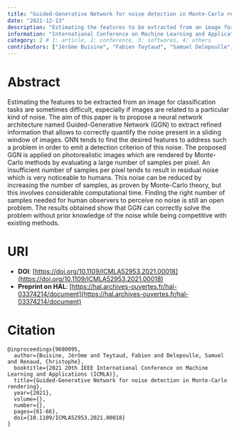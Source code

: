 ```yaml
---
title: "Guided-Generative Network for noise detection in Monte-Carlo rendering"
date: "2021-12-13"
description: "Estimating the features to be extracted from an image for classification tasks are sometimes difficult, especially if images are related to a particular kind of noise. The aim of this paper is to propose a neural network architecture named Guided-Generative Network (GGN) to extract refined information that allows to correctly quantify the noise present in a sliding window of images. GNN tends to find the desired features to address such a problem in order to emit a detection criterion of this noise. The proposed GGN is applied on photorealistic images which are rendered by Monte-Carlo methods by evaluating a large number of samples per pixel. An insufficient number of samples per pixel tends to result in residual noise which is very noticeable to humans. This noise can be reduced by increasing the number of samples, as proven by Monte-Carlo theory, but this involves considerable computational time. Finding the right number of samples needed for human observers to perceive no noise is still an open problem. The results obtained show that GGN can correctly solve the problem without prior knowledge of the noise while being competitive with existing methods."
information: "International Conference on Machine Learning and Applications (ICMLA)"
category: 2 # 1: article, 2: conference, 3: softwares, 4: others
contributors: ["Jérôme Buisine", "Fabien Teytaud", "Samuel Delepoulle", "Christophe Renaud"]
---
```


# Abstract

Estimating the features to be extracted from an image for classification tasks are sometimes difficult, especially if images are related to a particular kind of noise. The aim of this paper is to propose a neural network architecture named Guided-Generative Network (GGN) to extract refined information that allows to correctly quantify the noise present in a sliding window of images. GNN tends to find the desired features to address such a problem in order to emit a detection criterion of this noise. The proposed GGN is applied on photorealistic images which are rendered by Monte-Carlo methods by evaluating a large number of samples per pixel. An insufficient number of samples per pixel tends to result in residual noise which is very noticeable to humans. This noise can be reduced by increasing the number of samples, as proven by Monte-Carlo theory, but this involves considerable computational time. Finding the right number of samples needed for human observers to perceive no noise is still an open problem. The results obtained show that GGN can correctly solve the problem without prior knowledge of the noise while being competitive with existing methods.


# URI

- **DOI**: [https://doi.org/10.1109/ICMLA52953.2021.00018](https://doi.org/10.1109/ICMLA52953.2021.00018)
- **Preprint on HAL**: [https://hal.archives-ouvertes.fr/hal-03374214/document](https://hal.archives-ouvertes.fr/hal-03374214/document)



# Citation
```
@inproceedings{9680095,
  author={Buisine, Jérôme and Teytaud, Fabien and Delepoulle, Samuel and Renaud, Christophe},
  booktitle={2021 20th IEEE International Conference on Machine Learning and Applications (ICMLA)}, 
  title={Guided-Generative Network for noise detection in Monte-Carlo rendering}, 
  year={2021},
  volume={},
  number={},
  pages={61-66},
  doi={10.1109/ICMLA52953.2021.00018}
}
```